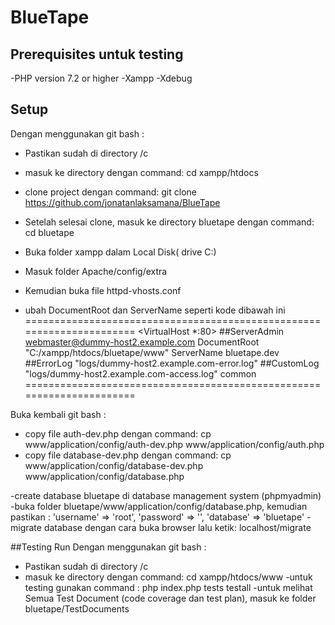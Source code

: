 # BlueTape

## Prerequisites untuk testing

-PHP version 7.2 or higher
-Xampp
-Xdebug

## Setup

Dengan menggunakan git bash :
- Pastikan sudah di directory /c
- masuk ke directory dengan command: cd xampp/htdocs
- clone project dengan command: git clone https://github.com/jonatanlaksamana/BlueTape
- Setelah selesai clone, masuk ke directory bluetape dengan command: cd bluetape

- Buka folder xampp dalam Local Disk( drive C:)
- Masuk folder Apache/config/extra
- Kemudian buka file httpd-vhosts.conf
- ubah DocumentRoot dan ServerName seperti kode dibawah ini 
======================================================================
        <VirtualHost *:80>
            ##ServerAdmin webmaster@dummy-host2.example.com
            DocumentRoot "C:/xampp/htdocs/bluetape/www"
            ServerName bluetape.dev
            ##ErrorLog "logs/dummy-host2.example.com-error.log"
            ##CustomLog "logs/dummy-host2.example.com-access.log" common
        </VirtualHost>
======================================================================

Buka kembali git bash :
- copy file auth-dev.php dengan command: cp www/application/config/auth-dev.php www/application/config/auth.php
- copy file database-dev.php dengan command: cp www/application/config/database-dev.php www/application/config/database.php

-create database bluetape di database management system (phpmyadmin) 
-buka folder bluetape/www/application/config/database.php, kemudian pastikan :
    'username' => 'root',
	'password' => '',
	'database' => 'bluetape'
-migrate database dengan cara buka browser lalu ketik: localhost/migrate

##Testing Run
Dengan menggunakan git bash :
- Pastikan sudah di directory /c
- masuk ke directory dengan command: cd xampp/htdocs/www
-untuk testing gunakan command : php index.php tests testall
-untuk melihat Semua Test Document (code coverage dan test plan), masuk ke folder bluetape/TestDocuments